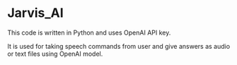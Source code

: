 # Jarvis_AI

This code is written in Python and uses OpenAI API key.

It is used for taking speech commands from user and give answers as audio or text files using OpenAI model.
